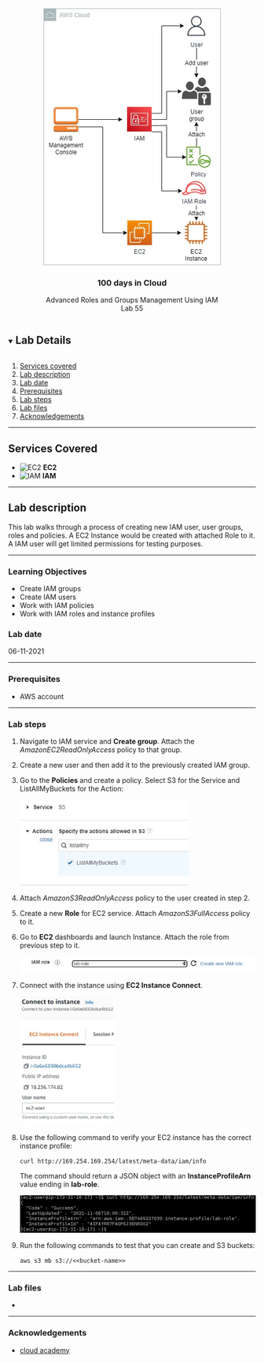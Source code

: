 

<br />

<p align="center">
  <a href="img/">
    <img src="img/lab55_diagram.jpg" alt="cloudofthings" width="361" height="521">
  </a>
  <h3 align="center">100 days in Cloud</h3>
<p align="center">
    Advanced Roles and Groups Management Using IAM
    <br />
    Lab 55
    <br />
  </p>








</p>

<details open="open">
  <summary><h2 style="display: inline-block">Lab Details</h2></summary>
  <ol>
    <li><a href="#services-covered">Services covered</a>
    <li><a href="#lab-description">Lab description</a></li>
    </li>
    <li><a href="#lab-date">Lab date</a></li>
    <li><a href="#prerequisites">Prerequisites</a></li>    
    <li><a href="#lab-steps">Lab steps</a></li>
    <li><a href="#lab-files">Lab files</a></li>
    <li><a href="#acknowledgements">Acknowledgements</a></li>
  </ol>
</details>

---

## Services Covered
* ![EC2](https://github.com/CloudedThings/100-Days-in-Cloud/blob/main/images/AmazonEC2.png) **EC2**
* ![IAM](https://github.com/CloudedThings/100-Days-in-Cloud/blob/main/images/IAM.png) **IAM**
---

## Lab description

This lab walks through a process of creating new IAM user, user groups, roles and policies. A EC2 Instance would be created with attached Role to it. A IAM user will get limited permissions for testing purposes.

---


### Learning Objectives

* Create IAM groups
* Create IAM users
* Work with IAM policies
* Work with IAM roles and instance profiles

### Lab date
06-11-2021

---

### Prerequisites
* AWS account

---

### Lab steps
1. Navigate to IAM service and **Create group**. Attach the *AmazonEC2ReadOnlyAccess* policy to that group.

2. Create a new user and then add it to the previously created IAM group. 

3. Go to the **Policies** and create a policy. Select S3 for the Service and ListAllMyBuckets for the Action:

   <img src="img/lab55_policy.jpg" alt="policy" style="zoom:80%;" />

4. Attach *AmazonS3ReadOnlyAccess* policy to the user created in step 2.

5. Create a new **Role** for EC2 service. Attach *AmazonS3FullAccess* policy to it.

6. Go to **EC2** dashboards and launch Instance. Attach the role from previous step to it.

   <img src="img/lab55_ec2role.jpg" alt="ec2role" style="zoom:80%;" />

7. Connect with the instance using **EC2 Instance Connect**.

   <img src="img/lab55_ec2connect.jpg" alt="ec2connect" style="zoom:67%;" />

8. Use the following command to verify your EC2 instance has the correct instance profile:

   ```
   curl http://169.254.169.254/latest/meta-data/iam/info
   ```

   The command should return a JSON object with an **InstanceProfileArn** value ending in **lab-role**.

   <img src="img/lab55_ec2meta.jpg" alt="ec2meta" style="zoom:80%;" />

9. Run the following commands to test that you can create and S3 buckets:

   ```
   aws s3 mb s3://<<bucket-name>>
   ```

---

### Lab files
* 
---

### Acknowledgements
* [cloud academy](https://cloudacademy.com/lab/advanced-roles-and-groups-management-using-iam/?context_resource=lp&context_id=2654)

